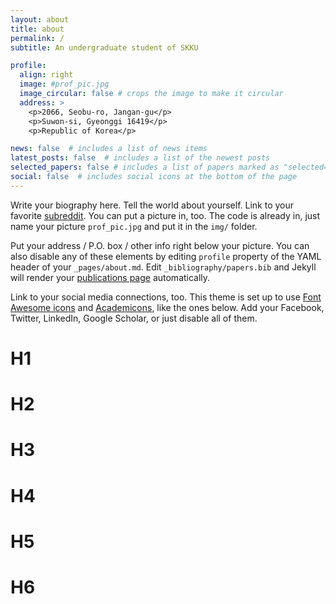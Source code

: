 ```yaml
---
layout: about
title: about
permalink: /
subtitle: An undergraduate student of SKKU

profile:
  align: right
  image: #prof_pic.jpg
  image_circular: false # crops the image to make it circular
  address: >
    <p>2066, Seobu-ro, Jangan-gu</p>
    <p>Suwon-si, Gyeonggi 16419</p>
    <p>Republic of Korea</p>

news: false  # includes a list of news items
latest_posts: false  # includes a list of the newest posts
selected_papers: false # includes a list of papers marked as "selected={true}"
social: false  # includes social icons at the bottom of the page
---
```


Write your biography here. Tell the world about yourself. Link to your favorite [subreddit](http://reddit.com). You can put a picture in, too. The code is already in, just name your picture `prof_pic.jpg` and put it in the `img/` folder.

Put your address / P.O. box / other info right below your picture. You can also disable any of these elements by editing `profile` property of the YAML header of your `_pages/about.md`. Edit `_bibliography/papers.bib` and Jekyll will render your [publications page](/al-folio/publications/) automatically.

Link to your social media connections, too. This theme is set up to use [Font Awesome icons](http://fortawesome.github.io/Font-Awesome/) and [Academicons](https://jpswalsh.github.io/academicons/), like the ones below. Add your Facebook, Twitter, LinkedIn, Google Scholar, or just disable all of them.

# H1
# H2
# H3
# H4
# H5
# H6